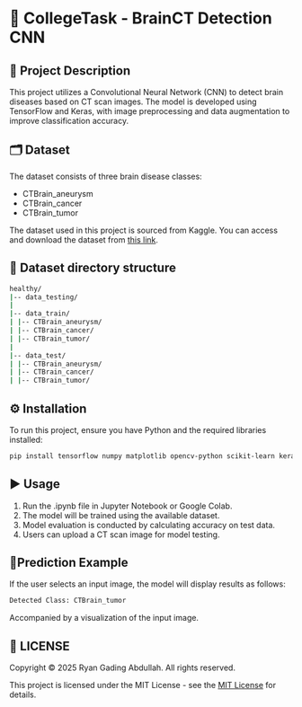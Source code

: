 # 🧠 CollegeTask - BrainCT Detection CNN

## 📄 Project Description

This project utilizes a Convolutional Neural Network (CNN) to detect brain diseases based on CT scan images. The model is developed using TensorFlow and Keras, with image preprocessing and data augmentation to improve classification accuracy.

## 🗂️ Dataset

The dataset consists of three brain disease classes:

- CTBrain_aneurysm
- CTBrain_cancer
- CTBrain_tumor

The dataset used in this project is sourced from Kaggle. You can access and download the dataset from [this link](https://www.kaggle.com/datasets/trainingdatapro/computed-tomography-ct-of-the-brain).

## 📁 Dataset directory structure

```bash
healthy/
|-- data_testing/
|
|-- data_train/
| |-- CTBrain_aneurysm/
| |-- CTBrain_cancer/
| |-- CTBrain_tumor/
|
|-- data_test/
| |-- CTBrain_aneurysm/
| |-- CTBrain_cancer/
| |-- CTBrain_tumor/
```

## ⚙️ Installation

To run this project, ensure you have Python and the required libraries installed:

```bash
pip install tensorflow numpy matplotlib opencv-python scikit-learn keras
```

## ▶️ Usage

1. Run the .ipynb file in Jupyter Notebook or Google Colab.
2. The model will be trained using the available dataset.
3. Model evaluation is conducted by calculating accuracy on test data.
4. Users can upload a CT scan image for model testing.

## 🎯Prediction Example

If the user selects an input image, the model will display results as follows:

```bash
Detected Class: CTBrain_tumor
```

Accompanied by a visualization of the input image.

## 📜 LICENSE

Copyright &copy; 2025 Ryan Gading Abdullah. All rights reserved.

This project is licensed under the MIT License - see the [MIT License](LICENSE) for details.
